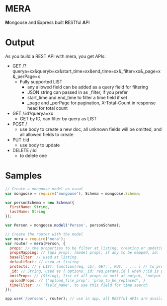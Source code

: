MERA
====

**M**ongoose and **E**xpress built **R**ESTful **A**PI

# Output

As you build a REST API with mera, you get APIs:

- GET /?querya=xx&queryb=xx&start_time=xx&end_time=xx&_filter=xx&_page=x&_perPage=x
  - Fully supported LIST
    - any allowed field can be added as a query field for filtering
    - JSON string can passed in as _filter, if you prefer
    - start_time and end_time to filter a time field if set
    - _page and _perPage for pagination, X-Total-Count in response head for total count
- GET /:id?querya=xx
  - GET by ID, can filter by query as LIST
- POST /
  - use body to create a new doc, all unknown fields will be omitted, and all allowed fields to create
- PUT /:id
  - use body to update
- DELETE /:id
  - to delete one

# Samples

```javascript
// Create a mongoose model as usual
var mongoose = require('mongoose'), Schema = mongoose.Schema;

var personSchema = new Schema({
  firstName: String,
  lastName: String
});

var Person = mongoose.model('Person', personSchema);

// Create the router with the model
var mera = require('mera');
var router = mera(Person, {
  props: // the properties to be filter at listing, creating or updating
  propsMapping: // [api prop]: [model prop], if any to be mapped, id: '_id' is always added
  baseFilter: // used at listing
  defaultSort: // used at listing
  protects: // { LIST: function(req, cb), GET: , PUT: , ... } // to protect a certain method
  _id: // String, used as { options._id: req.params.id } when /:id is passed in
  omitProps: // [String], list of all props to omit at output, 'output' is always omitted
  uploadProps: // {'upload_file_prop': 'prop_to_be_replaced', }
  timeFilter: // 'field_name', to use this field for time search
});

app.use('/persons', router); // use in app, all RESTful APIs are available.
```

